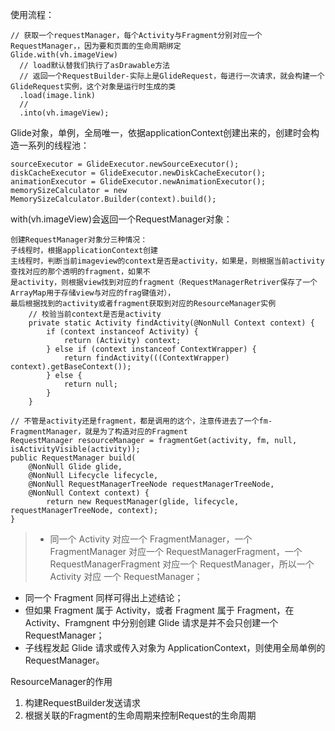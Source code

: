 使用流程：
```
// 获取一个requestManager，每个Activity与Fragment分别对应一个RequestManager，，因为要和页面的生命周期绑定
Glide.with(vh.imageView)
  // load默认替我们执行了asDrawable方法
  // 返回一个RequestBuilder-实际上是GlideRequest，每进行一次请求，就会构建一个GlideRequest实例，这个对象是运行时生成的类
  .load(image.link)
  //
  .into(vh.imageView);
```
Glide对象，单例，全局唯一，依据applicationContext创建出来的，创建时会构造一系列的线程池：
```
sourceExecutor = GlideExecutor.newSourceExecutor();
diskCacheExecutor = GlideExecutor.newDiskCacheExecutor();
animationExecutor = GlideExecutor.newAnimationExecutor();
memorySizeCalculator = new MemorySizeCalculator.Builder(context).build();
```

with(vh.imageView)会返回一个RequestManager对象：
```
创建RequestManager对象分三种情况：
子线程时，根据applicationContext创建
主线程时，判断当前imageview的context是否是activity，如果是，则根据当前activity查找对应的那个透明的fragment，如果不
是activity，则根据view找到对应的fragment（RequestManagerRetriver保存了一个ArrayMap用于存储view与对应的frag键值对），
最后根据找到的activity或者fragment获取到对应的ResourceManager实例
    // 校验当前context是否是activity
    private static Activity findActivity(@NonNull Context context) {
        if (context instanceof Activity) {
            return (Activity) context;
        } else if (context instanceof ContextWrapper) {
            return findActivity(((ContextWrapper) context).getBaseContext());
        } else {
            return null;
        }
    }

// 不管是activity还是fragment，都是调用的这个，注意传进去了一个fm-FragmentManager，就是为了构造对应的Fragment
RequestManager resourceManager = fragmentGet(activity, fm, null, isActivityVisible(activity));    
public RequestManager build(
    @NonNull Glide glide,
    @NonNull Lifecycle lifecycle,
    @NonNull RequestManagerTreeNode requestManagerTreeNode,
    @NonNull Context context) {
        return new RequestManager(glide, lifecycle, requestManagerTreeNode, context);
}    
```
>* 同一个 Activity 对应一个 FragmentManager，一个 FragmentManager 对应一个 RequestManagerFragment，一个 RequestManagerFragment 对应一个 RequestManager，所以一个 Activity 对应 一个 RequestManager；
* 同一个 Fragment 同样可得出上述结论；
* 但如果 Fragment 属于 Activity，或者 Fragment 属于 Fragment，在 Activity、Framgnent 中分别创建 Glide 请求是并不会只创建一个 RequestManager；
* 子线程发起 Glide 请求或传入对象为 ApplicationContext，则使用全局单例的 RequestManager。

ResourceManager的作用
1. 构建RequestBuilder发送请求
2. 根据关联的Fragment的生命周期来控制Request的生命周期
